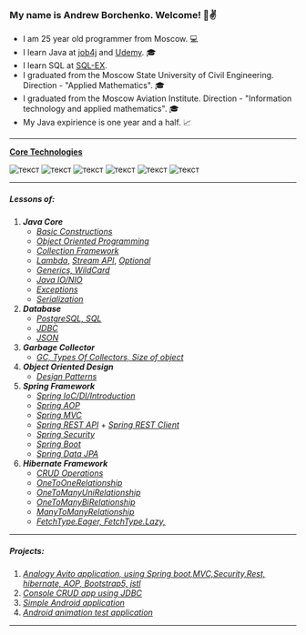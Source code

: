 ### My name is Andrew Borchenko. Welcome! 👋:v:

- I am 25 year old programmer from Moscow. :computer:
- I learn Java at [job4j](https://job4j.ru/) and [Udemy](https://www.udemy.com/). :mortar_board:
- I learn SQL at [SQL-EX](https://www.sql-ex.ru/). 
- I graduated from the Moscow State University of Civil Engineering. Direction - "Applied Mathematics". :mortar_board:
- I graduated from the Moscow Aviation Institute. Direction - "Information technology and applied mathematics". :mortar_board:
- My Java expirience is one year and a half. :chart_with_upwards_trend:
---

<ins><b>Core Technologies</b></ins>

![текст](https://img.shields.io/badge/Java-%E2%89%A5%208-orange) ![текст](https://img.shields.io/badge/Spring-%E2%89%A5%205-yellow) ![текст](https://img.shields.io/badge/Hibernate-%E2%89%A5%205-yellow) ![текст](https://img.shields.io/badge/Maven-%E2%89%A5%203-red) ![текст](https://img.shields.io/badge/Git-%E2%89%A5%202-9cf) ![текст](https://img.shields.io/badge/PostgreSQL-%E2%89%A5%209-blue) 

---
##### Lessons of:

 1. <b>*Java Core*</b>
    * [*Basic Constructions*](https://github.com/Ageler/job4j_elementary/tree/master/src/ru/job4j)
    * [*Object Oriented Programming*](https://github.com/Ageler/job4j_elementary/tree/master/src/ru/job4j/oop)
    * [*Collection Framework*](https://github.com/Ageler/job4j_elementary/tree/master/src/ru/job4j/collection)
    * [*Lambda*](https://github.com/Ageler/job4j_tracker/tree/master/src/main/java/ru/job4j/tracker/lambda), [*Stream API*](https://github.com/Ageler/job4j_tracker/tree/master/src/main/java/ru/job4j/tracker/stream), [*Optional*](https://github.com/Ageler/job4j_elementary/tree/master/src/ru/job4j/bank)
    * [*Generics, WildCard*](https://github.com/Ageler/-job4j_design/blob/master/src/main/java/Job4j/it/generics/Generics.java)
    * [*Java IO/NIO*](https://github.com/Ageler/job4j_elementary/tree/master/src/ru/job4j/io)
    * [*Exceptions*](https://github.com/Ageler/job4j_elementary/tree/master/src/ru/job4j/ex)
    * [*Serialization*](https://github.com/Ageler/-job4j_design/tree/master/src/main/java/Job4j/it/serialization)
 2. <b>*Database*</b>
     * [*PostgreSQL, SQL*](https://github.com/Ageler/-job4j_design/tree/master/src/main/java/Job4j/it/sqltasks)
     * [*JDBC*](https://github.com/Ageler/-job4j_design/tree/master/src/main/java/Job4j/it/JDBC)
     * [*JSON*](https://github.com/Ageler/-job4j_design/tree/master/src/main/java/Job4j/it/JSONParser)
 4. <b>*Garbage Collector*</b>
     * [*GC, Types Of Collectors, Size of object*](https://github.com/Ageler/-job4j_design/blob/master/src/main/java/Job4j/it/GC)
 5. <b>*Object Oriented Design*</b>
     * [*Design Patterns*](https://github.com/Ageler/-job4j_design/tree/master/src/main/java/Job4j/it/tdd)
 6. <b>*Spring Framework*</b>
     * [*Spring IoC/DI/Introduction*](https://github.com/Ageler/spring_course/tree/master/src/main/java/spring_introduction)
     * [*Spring AOP*](https://github.com/Ageler/spring_course_mvc_hibernate_aop/blob/master/src/main/java/ru/andrewborchenko/spring/mvc_hibernate_aop/aspect/MyLoggingAspect.java)
     * [*Spring MVC*](https://github.com/Ageler/spring_course_mvc2/tree/master/src/main/java/com/andrewborchenko/spring/mvc)
     * [*Spring REST API*](https://github.com/Ageler/com.andrewborchenko.spring.rest) + [*Spring REST Client*](https://github.com/Ageler/com.andrewborchenko.spring.rest.client)
     * [*Spring Security*](https://github.com/Ageler/spring_course_security/tree/master/src/main)
     * [*Spring Boot*](https://github.com/Ageler/spring_course_springboot)
     * [*Spring Data JPA*](https://github.com/Ageler/spring_data_jpa/tree/master/src/main/java/com/andrewborchenko/spring/springboot)
 7. <b>*Hibernate Framework*</b>
     * [*CRUD Operations*](https://github.com/Ageler/spring_course_mvc_hibernate_aop/tree/master/src/main/java/ru/andrewborchenko/spring/mvc_hibernate_aop)
     * [*OneToOneRelationship*](https://github.com/Ageler/spring_course/tree/master/src/main/java/hibernate_one2one)
     * [*OneToManyUniRelationship*](https://github.com/Ageler/spring_course/tree/master/src/main/java/hibernate_one2manyUni)
     * [*OneToManyBiRelationship*](https://github.com/Ageler/spring_course/tree/master/src/main/java/hibernate_one2manyBi)
     * [*ManyToManyRelationship*](https://github.com/Ageler/spring_course/tree/master/src/main/java/hibernate_many2many)
     * [*FetchType.Eager, FetchType.Lazy,*](https://github.com/Ageler/buycycle/blob/master/src/main/java/com/andrewborchenko/spring/buycycle/models/Image.java)
    
---
##### Projects:

1. [*Analogy Avito application, using Spring boot,MVC,Security,Rest, hibernate, AOP, Bootstrap5, jstl*](https://github.com/Ageler/buycycle)
2. [*Console CRUD app using JDBC*](https://github.com/Frostetsky/job4j_tracker)
3. [*Simple Android application*](https://github.com/Ageler/MusicShop)
4. [*Android animation test application*](https://github.com/Ageler/AnimationTest)
---
